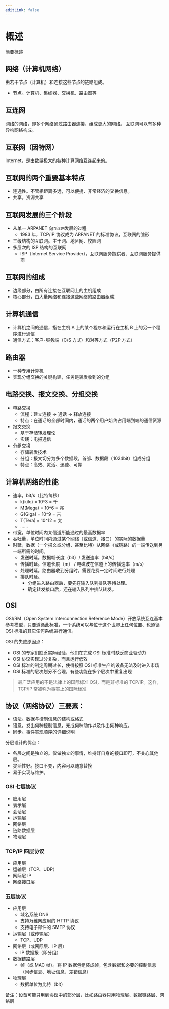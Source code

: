 ```yaml
---
editLink: false
---
```


# 概述

简要概述

## 网络（计算机网络）

由若干节点（计算机）和连接这些节点的链路组成。

- 节点。计算机、集线器、交换机、路由器等

## 互连网

网络的网络，即多个网络通过路由器连接，组成更大的网络。
互联网可以有多种异构网络构成。

## 互联网（因特网）

Internet，是由数量极大的各种计算网络互连起来的。

## 互联网的两个重要基本特点

- 连通性。不管相距离多远，可以便捷、非常经济的交换信息。
- 共享。资源共享

## 互联网发展的三个阶段

- 从单一 ARPANET 向`互连网`发展的过程
  - 1983 年，TCP/IP 协议成为 ARPANET 的标准协议，互联网的雏形
- 三级结构的互联网。主干网、地区网、校园网
- 多层次的 ISP 结构的互联网
  - ISP（Internet Service Provider），互联网服务提供者、互联网服务提供商

## 互联网的组成

- 边缘部分，由所有连接在互联网上的主机组成
- 核心部分，由大量网络和连接这些网络的路由器组成

## 计算机通信

- 计算机之间的通信，指在主机 A 上的某个程序和运行在主机 B 上的另一个程序进行通信
- 通信方式：客户-服务端（C/S 方式）和对等方式（P2P 方式）

## 路由器

- 一种专用计算机
- 实现分组交换的关键构建，任务是转发收到的分组

## 电路交换、报文交换、分组交换

- 电路交换
  - 流程：建立连接 -> 通话 -> 释放连接
  - 特点：在通话的全部时间内，通话的两个用户始终占用端到端的通信资源
- 报文交换
  - 基于存储转发理论
  - 实践：电报通信
- 分组交换
  - 存储转发技术
  - 分组：报文切分为多个数据段，首部、数据段（1024bit）组成分组
  - 特点：高效、灵活、迅速、可靠

## 计算机网络的性能

- 速率，bit/s（比特每秒）
  - k(kilo) = 10^3 = 千
  - M(Mega) = 10^6 = 兆
  - G(Giga) = 10^9 = 吉
  - T(Tera) = 10^12 = 太
  - ……
- 带宽，单位时间内某信道所能通过的最高数据率
- 吞吐量，单位时间内通过某个网络（或信道、接口）的实际的数据量
- 时延，数据（一个报文或分组、甚至比特）从网络（或链路）的一端传送到另一端所需的时间。
  - 发送时延。数据帧长度（bit）/ 发送速率（bit/s）
  - 传播时延。信道长度（m） / 电磁波在信道上的传播速率（m/s）
  - 处理时延。路由器收到分组时，需要花费一定时间进行处理
  - 排队时延。
    - 分组进入路由器后，要先在输入队列排队等待处理。
    - 确定转发接口后，还在输入队列中排队转发。

## OSI

OSI/RM（Open System Interconnection Reference Mode）开放系统互连基本参考模型，只要遵循此标准，一个系统可以与位于这个世界上任何位置、也遵循 OSI 标准的其它任何系统进行通信。

OSI 的失败原因点：

- OSI 的专家们缺乏实际经验，他们在完成 OSI 标准时缺乏商业驱动力
- OSI 协议实现过分复杂，而且运行低效
- OSI 标准的制定周期过长，使得按照 OSI 标准生产的设备无法及时进入市场
- OSI 标准的层次划分不合理，有些功能在多个层次中重复出现

> 最广泛应用的不是法律上的国际标准 OSI，而是非标准的 TCP/IP。这样，TCP/IP 常被称为事实上的国际标准

## 协议（网络协议）三要素：

- 语法。数据与控制信息的结构或格式
- 语意。发出何种控制信息，完成何种动作以及作出何种响应。
- 同步。事件实现顺序的详细说明

分层设计的优点：

- 各层之间是独立的。仅做独立的事情，维持好自身的接口即可，不关心其他层。
- 灵活性好。接口不变，内容可以随意替换
- 易于实现与维护。

### OSI 七层协议

- 应用层
- 表示层
- 会话层
- 运输层
- 网络层
- 链路数据层
- 物理层

### TCP/IP 四层协议

- 应用层
- 运输层（TCP、UDP）
- 网际层 IP
- 网络接口层

### 五层协议

- 应用层
  - 域名系统 DNS
  - 支持万维网应用的 HTTP 协议
  - 支持电子邮件的 SMTP 协议
- 运输层（或传输层）
  - TCP、UDP
- 网络层（或网际层、IP 层）
  - IP 数据报（即分组）
- 数据链路层
  - 帧（或 MAC 帧）。将 IP 数据包组装成帧，包含数据和必要的控制信息（同步信息、地址信息、差错信息）
- 物理层
  - 数据单位为比特（bit）

备注：设备可能只用到协议中的部分层，比如路由器只用物理层、数据链路层、网络层
